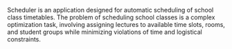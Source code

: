 Scheduler is an application designed for automatic scheduling of school class timetables. The problem of scheduling school classes is a complex optimization task, involving assigning lectures to available time slots, rooms, and student groups while minimizing violations of time and logistical constraints.
